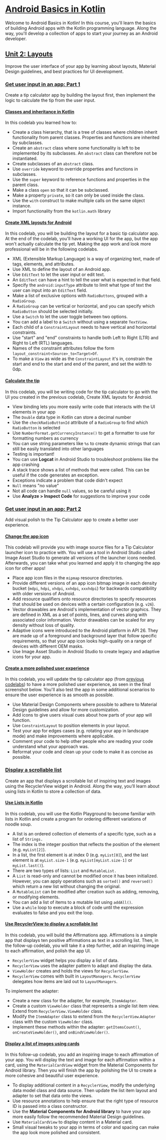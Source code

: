 # [Android Basics in Kotlin](https://developer.android.com/courses/android-basics-kotlin/course)

Welcome to Android Basics in Kotlin! In this course, you'll learn the basics of building Android apps with the Kotlin programming language. Along the way, you'll develop a collection of apps to start your journey as an Android developer.

## [Unit 2: Layouts](https://developer.android.com/courses/android-basics-kotlin/unit-2)

Improve the user interface of your app by learning about layouts, Material Design guidelines, and best practices for UI development.

### [Get user input in an app: Part 1](https://developer.android.com/courses/pathways/android-basics-kotlin-unit-2-pathway-1)

Create a tip calculator app by building the layout first, then implement the logic to calculate the tip from the user input.

#### [Classes and inheritance in Kotlin](https://developer.android.com/codelabs/basic-android-kotlin-training-classes-and-inheritance)

In this codelab you learned how to:

- Create a class hierarchy, that is a tree of classes where children inherit functionality from parent classes. Properties and functions are inherited by subclasses.
- Create an `abstract` class where some functionality is left to be implemented by its subclasses. An `abstract` class can therefore not be instantiated.
- Create subclasses of an `abstract` class.
- Use `override` keyword to override properties and functions in subclasses.
- Use the `super` keyword to reference functions and properties in the parent class.
- Make a class `open` so that it can be subclassed.
- Make a property `private`, so it can only be used inside the class.
- Use the `with` construct to make multiple calls on the same object instance.
- Import functionality from the `kotlin.math` library

#### [Create XML layouts for Android](https://developer.android.com/codelabs/basic-android-kotlin-training-xml-layouts)

In this codelab, you will be building the layout for a basic tip calculator app. At the end of the codelab, you'll have a working UI for the app, but the app won't actually calculate the tip yet. Making the app work and look more professional will be in the following codelabs.

- XML (Extensible Markup Language) is a way of organizing text, made of tags, elements, and attributes.
- Use XML to define the layout of an Android app.
- Use `EditText` to let the user input or edit text.
- An `EditText` can have a hint to tell the user what is expected in that field.
- Specify the `android:inputType` attribute to limit what type of text the user can input into an `EditText` field.
- Make a list of exclusive options with `RadioButtons`, grouped with a `RadioGroup`.
- A `RadioGroup` can be vertical or horizontal, and you can specify which `RadioButton` should be selected initially.
- Use a `Switch` to let the user toggle between two options.
- You can add a label to a `Switch` without using a separate `TextView`.
- Each child of a `ConstraintLayout` needs to have vertical and horizontal constraints.
- Use "start" and "end" constraints to handle both Left to Right (LTR) and Right to Left (RTL) languages.
- Names of the constraint attributes follow the form `layout_constraint<Source>_to<Target>Of`.
- To make a `View` as wide as the `ConstraintLayout` it's in, constrain the start and end to the start and end of the parent, and set the width to 0dp.

#### [Calculate the tip](https://developer.android.com/codelabs/basic-android-kotlin-training-tip-calculator)

In this codelab, you will be writing code for the tip calculator to go with the UI you created in the previous codelab, Create XML layouts for Android.

- View binding lets you more easily write code that interacts with the UI elements in your app
- The `Double` data type in Kotlin can store a decimal number
- Use the `checkRadioButtonId` attribute of a `RadioGroup` to find which `RadioButton` is selected
- Use `NumberFormat.getCurrencyInstance()` to get a formatter to use for formatting numbers as currency
- You can use string parameters like `%s` to create dynamic strings that can still be easily translated into other languages
- Testing is important!
- You can use **Logcat** in Android Studio to troubleshoot problems like the app crashing
- A stack trace shows a list of methods that were called. This can be useful if the code generates an exception.
- Exceptions indicate a problem that code didn't expect
- `Null` means "no value"
- Not all code can handle `null` values, so be careful using it
- Use **Analyze > Inspect Code** for suggestions to improve your code

### [Get user input in an app: Part 2](https://developer.android.com/courses/pathways/android-basics-kotlin-unit-2-pathway-2)

Add visual polish to the Tip Calculator app to create a better user experience.

#### [Change the app icon](https://developer.android.com/codelabs/basic-android-kotlin-training-change-app-icon)

This codelab will provide you with image source files for a Tip Calculator launcher icon to practice with. You will use a tool in Android Studio called Image Asset Studio to generate all versions of the launcher icons needed. Afterwards, you can take what you learned and apply it to changing the app icon for other apps!

- Place app icon files in the `mipmap` resource directories.
- Provide different versions of an app icon bitmap image in each density bucket (`mdpi`, `hdpi`, `xhdpi`, `xxhdpi`, `xxxhdpi`) for backwards compatibility with older versions of Android.
- Add resource qualifiers onto resource directories to specify resources that should be used on devices with a certain configuration (e.g. `v26`).
- Vector drawables are Android's implementation of vector graphics. They are defined in XML as a set of points, lines, and curves along with associated color information. Vector drawables can be scaled for any density without loss of quality.
- Adaptive icons were introduced to the Android platform in API 26. They are made up of a foreground and background layer that follow specific requirements, so that your app icon looks high-quality on a range of devices with different OEM masks.
- Use Image Asset Studio in Android Studio to create legacy and adaptive icons for your app.

#### [Create a more polished user experience](https://developer.android.com/codelabs/basic-android-kotlin-training-polished-user-experience)

In this codelab, you will update the tip calculator app (from [previous codelabs](https://developer.android.com/courses/pathways/android-basics-kotlin-unit-2-pathway-1)) to have a more polished user experience, as seen in the final screenshot below. You'll also test the app in some additional scenarios to ensure the user experience is as smooth as possible.

- Use Material Design Components where possible to adhere to Material Design guidelines and allow for more customization.
- Add icons to give users visual cues about how parts of your app will function.
- Use `ConstraintLayout` to position elements in your layout.
- Test your app for edges cases (e.g. rotating your app in landscape mode) and make improvements where applicable.
- Comment your code to help other people who are reading your code understand what your approach was.
- Reformat your code and clean up your code to make it as concise as possible.

### [Display a scrollable list](https://developer.android.com/courses/pathways/android-basics-kotlin-unit-2-pathway-3)

Create an app that displays a scrollable list of inspiring text and images using the RecyclerView widget in Android. Along the way, you’ll learn about using lists in Kotlin to store a collection of data.

#### [Use Lists in Kotlin](https://developer.android.com/codelabs/basic-android-kotlin-training-lists)

In this codelab, you will use the Kotlin Playground to become familiar with lists in Kotlin and create a program for ordering different variations of noodle soup.

- A list is an ordered collection of elements of a specific type, such as a list of `Strings.`
- The index is the integer position that reflects the position of the element (e.g. `myList[2]`).
- In a list, the first element is at index 0 (e.g. `myList[0]`), and the last element is at `myList.size-1` (e.g. `myList[myList.size-1]` or `myList.last()`).
- There are two types of lists: `List` and `MutableList.`
- A `List` is read-only and cannot be modified once it has been initialized. However, you can apply operations such as `sorted()` and `reversed()` which return a new list without changing the original.
- A `MutableList` can be modified after creation such as adding, removing, or modifying elements.
- You can add a list of items to a mutable list using `addAll()`.
- Use a `while` loop to execute a block of code until the expression evaluates to false and you exit the loop.

#### [Use RecyclerView to display a scrollable list](https://developer.android.com/codelabs/basic-android-kotlin-training-recyclerview-scrollable-list)

In this codelab, you will build the Affirmations app. Affirmations is a simple app that displays ten positive affirmations as text in a scrolling list. Then, in the follow-up codelab, you will take it a step further, add an inspiring image to each affirmation, and polish the app UI.

- `RecyclerView` widget helps you display a list of data.
- `RecyclerView` uses the adapter pattern to adapt and display the data.
- `ViewHolder` creates and holds the views for `RecyclerView`.
- `RecyclerView` comes with built in `LayoutManagers`. `RecyclerView` delegates how items are laid out to `LayoutManagers`.

To implement the adapter:

- Create a new class for the adapter, for example, `ItemAdapter`.
- Create a custom `ViewHolder` class that represents a single list item view. Extend from `RecyclerView.ViewHolder` class.
- Modify the `ItemAdapter` class to extend from the `RecyclerView`.`Adapter` class with the custom `ViewHolder` class.
- Implement these methods within the adapter: `getItemsCount()`, `onCreateViewHolder()`, and `onBindViewHolder()`.

#### [Display a list of images using cards](https://developer.android.com/codelabs/basic-android-kotlin-training-display-list-cards)

In this follow-up codelab, you add an inspiring image to each affirmation of your app. You will display the text and image for each affirmation within a card, using the `MaterialCardView` widget from the Material Components for Android library. Then you will finish the app by polishing the UI to create a more cohesive and beautiful user experience.

- To display additional content in a `RecyclerView`, modify the underlying data model class and data source. Then update the list item layout and adapter to set that data onto the views.
- Use resource annotations to help ensure that the right type of resource ID is passed into a class constructor.
- Use the **Material Components for Android library** to have your app more easily follow the recommended Material Design guidelines.
- Use `MaterialCardView` to display content in a Material card.
- Small visual tweaks to your app in terms of color and spacing can make the app look more polished and consistent.